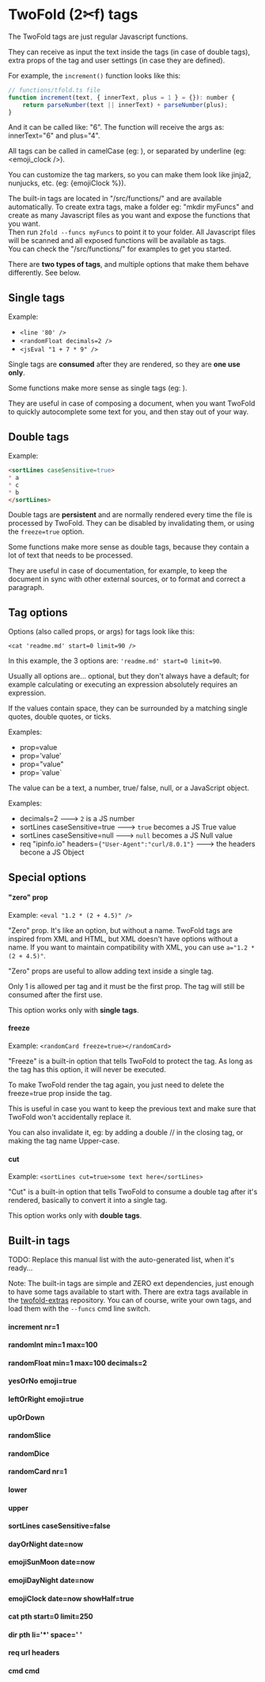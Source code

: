# TwoFold (2✂︎f) tags

The TwoFold tags are just regular Javascript functions.

They can receive as input the text inside the tags (in case of double tags),
extra props of the tag and user settings (in case they are defined).

For example, the `increment()` function looks like this:

```js
// functions/tfold.ts file
function increment(text, { innerText, plus = 1 } = {}): number {
    return parseNumber(text || innerText) + parseNumber(plus);
}
```

<ignore>

And it can be called like: "<increment plus=4>6</increment>". The function will
receive the args as: innerText="6" and plus="4".

All tags can be called in camelCase (eg: <emojiClock />), or separated by
underline (eg: <emoji_clock />).

You can customize the tag markers, so you can make them look like jinja2,
nunjucks, etc. (eg: {emojiClock %}).

The built-in tags are located in "/src/functions/" and are available
automatically. To create extra tags, make a folder eg: "mkdir myFuncs" and
create as many Javascript files as you want and expose the functions that you
want.<br/> Then run `2fold --funcs myFuncs` to point it to your folder. All
Javascript files will be scanned and all exposed functions will be available as
tags.<br/> You can check the "/src/functions/" for examples to get you started.

There are **two types of tags**, and multiple options that make them behave
differently. See below.

## Single tags

Example:

- `<line '80' />`
- `<randomFloat decimals=2 />`
- `<jsEval "1 + 7 * 9" />`

Single tags are **consumed** after they are rendered, so they are **one use
only**.

Some functions make more sense as single tags (eg: <emojiClock />).

They are useful in case of composing a document, when you want TwoFold to
quickly autocomplete some text for you, and then stay out of your way.

## Double tags

Example:

```md
<sortLines caseSensitive=true>
* a
* c
* b
</sortLines>
```

Double tags are **persistent** and are normally rendered every time the file is
processed by TwoFold. They can be disabled by invalidating them, or using the
`freeze=true` option.

Some functions make more sense as double tags, because they contain a lot of
text that needs to be processed.

They are useful in case of documentation, for example, to keep the document in
sync with other external sources, or to format and correct a paragraph.

## Tag options

Options (also called props, or args) for tags look like this:

`<cat 'readme.md' start=0 limit=90 />`

In this example, the 3 options are: `'readme.md' start=0 limit=90`.

Usually all options are... optional, but they don't always have a default; for
example calculating or executing an expression absolutely requires an
expression.

If the values contain space, they can be surrounded by a matching single quotes,
double quotes, or ticks.

Examples:

- prop=value
- prop='value'
- prop="value"
- prop=\`value\`

The value can be a text, a number, true/ false, null, or a JavaScript object.

Examples:

- decimals=2 ---> `2` is a JS number
- sortLines caseSensitive=true ---> `true` becomes a JS True value
- sortLines caseSensitive=null ---> `null` becomes a JS Null value
- req "ipinfo.io" headers=`{"User-Agent":"curl/8.0.1"}` ---> the headers becone
  a JS Object

## Special options

#### "zero" prop

Example: `<eval "1.2 * (2 + 4.5)" />`

"Zero" prop. It's like an option, but without a name. TwoFold tags are inspired
from XML and HTML, but XML doesn't have options without a name. If you want to
maintain compatibility with XML, you can use `a="1.2 * (2 + 4.5)"`.

"Zero" props are useful to allow adding text inside a single tag.

Only 1 is allowed per tag and it must be the first prop. The tag will still be
consumed after the first use.

This option works only with **single tags**.

#### freeze

Example: `<randomCard freeze=true></randomCard>`

"Freeze" is a built-in option that tells TwoFold to protect the tag. As long as
the tag has this option, it will never be executed.

To make TwoFold render the tag again, you just need to delete the freeze=true
prop inside the tag.

This is useful in case you want to keep the previous text and make sure that
TwoFold won't accidentally replace it.

You can also invalidate it, eg: by adding a double // in the closing tag, or
making the tag name Upper-case.

#### cut

Example: `<sortLines cut=true>some text here</sortLines>`

"Cut" is a built-in option that tells TwoFold to consume a double tag after it's
rendered, basically to convert it into a single tag.

This option works only with **double tags**.

</ignore>

## Built-in tags

TODO: Replace this manual list with the auto-generated list, when it's ready...

Note: The built-in tags are simple and ZERO ext dependencies, just enough to
have some tags available to start with. There are extra tags available in the
[twofold-extras](https://github.com/ShinyTrinkets/twofold-extras) repository.
You can of course, write your own tags, and load them with the `--funcs` cmd
line switch.

#### increment nr=1

#### randomInt min=1 max=100

#### randomFloat min=1 max=100 decimals=2

#### yesOrNo emoji=true

#### leftOrRight emoji=true

#### upOrDown

#### randomSlice

#### randomDice

#### randomCard nr=1

#### lower

#### upper

#### sortLines caseSensitive=false

#### dayOrNight date=now

#### emojiSunMoon date=now

#### emojiDayNight date=now

#### emojiClock date=now showHalf=true

#### cat pth start=0 limit=250

#### dir pth li='\*' space=' '

#### req url headers

#### cmd cmd
